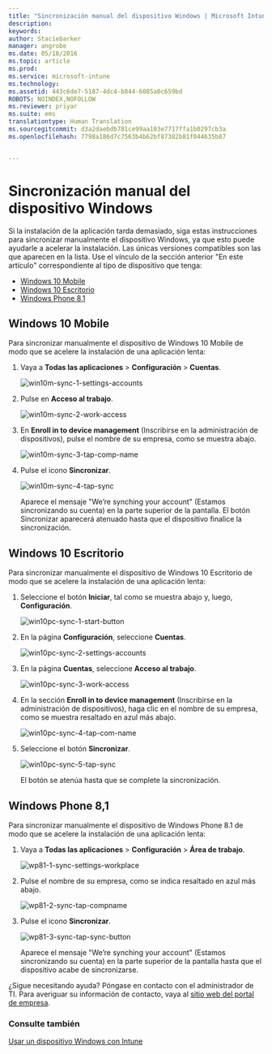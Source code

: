 ```yaml
---
title: "Sincronización manual del dispositivo Windows | Microsoft Intune"
description: 
keywords: 
author: Staciebarker
manager: angrobe
ms.date: 05/18/2016
ms.topic: article
ms.prod: 
ms.service: microsoft-intune
ms.technology: 
ms.assetid: 443c6de7-5187-4dc4-b844-6085a0c659bd
ROBOTS: NOINDEX,NOFOLLOW
ms.reviewer: priyar
ms.suite: ems
translationtype: Human Translation
ms.sourcegitcommit: d3a2daebdb781ce99aa103e7717ffa1b0297cb3a
ms.openlocfilehash: 7798a186d7c7563b4b62bf87382b81f044635b87


---
```



# Sincronización manual del dispositivo Windows
Si la instalación de la aplicación tarda demasiado, siga estas instrucciones para sincronizar manualmente el dispositivo Windows, ya que esto puede ayudarle a acelerar la instalación. Las únicas versiones compatibles son las que aparecen en la lista. Use el vínculo de la sección anterior "En este artículo" correspondiente al tipo de dispositivo que tenga:

* [Windows 10 Mobile](#windows-10-mobile)
* [Windows 10 Escritorio](#windows-10-desktop)
* [Windows Phone 8,1](#windows-phone-8-1)


## Windows 10 Mobile
Para sincronizar manualmente el dispositivo de Windows 10 Mobile de modo que se acelere la instalación de una aplicación lenta:

1. Vaya a **Todas las aplicaciones** > **Configuración** > **Cuentas**.

    ![win10m-sync-1-settings-accounts](./media/win10m-sync-1-settings-accounts.png)

2. Pulse en **Acceso al trabajo**.

    ![win10m-sync-2-work-access](./media/win10m-sync-2-work-access.png)

3. En **Enroll in to device management** (Inscribirse en la administración de dispositivos), pulse el nombre de su empresa, como se muestra abajo.

    ![win10m-sync-3-tap-comp-name](./media/win10m-sync-3-tap-comp-name.png)

4. Pulse el icono **Sincronizar**.

    ![win10m-sync-4-tap-sync](./media/win10m-sync-4-tap-sync.png)

    Aparece el mensaje "We’re synching your account" (Estamos sincronizando su cuenta) en la parte superior de la pantalla. El botón Sincronizar aparecerá atenuado hasta que el dispositivo finalice la sincronización.

## Windows 10 Escritorio
Para sincronizar manualmente el dispositivo de Windows 10 Escritorio de modo que se acelere la instalación de una aplicación lenta:

1. Seleccione el botón **Iniciar**, tal como se muestra abajo y, luego, **Configuración**.

    ![win10pc-sync-1-start-button](./media/win10pc-sync-1-start-button.png)

2. En la página **Configuración**, seleccione **Cuentas**.

    ![win10pc-sync-2-settings-accounts](./media/win10pc-sync-2-settings-accounts.png)

3. En la página **Cuentas**, seleccione **Acceso al trabajo**.

    ![win10pc-sync-3-work-access](./media/win10pc-sync-3-work-access.png)

4. En la sección **Enroll in to device management** (Inscribirse en la administración de dispositivos), haga clic en el nombre de su empresa, como se muestra resaltado en azul más abajo.

    ![win10pc-sync-4-tap-com-name](./media/win10pc-sync-4-tap-com-name.png)

5. Seleccione el botón **Sincronizar**.

    ![win10pc-sync-5-tap-sync](./media/win10pc-sync-5-tap-sync.png)

   El botón se atenúa hasta que se complete la sincronización.

## Windows Phone 8,1
Para sincronizar manualmente el dispositivo de Windows Phone 8.1 de modo que se acelere la instalación de una aplicación lenta:

1. Vaya a **Todas las aplicaciones** > **Configuración** > **Área de trabajo**.

    ![wp81-1-sync-settings-workplace](./media/wp81-1-sync-settings-workplace.png)

2. Pulse el nombre de su empresa, como se indica resaltado en azul más abajo.

    ![wp81-2-sync-tap-compname](./media/wp81-2-sync-tap-compname.png)

3. Pulse el icono **Sincronizar**.

    ![wp81-3-sync-tap-sync-button](./media/wp81-3-sync-tap-sync-button.png)

   Aparece el mensaje "We’re synching your account" (Estamos sincronizando su cuenta) en la parte superior de la pantalla hasta que el dispositivo acabe de sincronizarse.

¿Sigue necesitando ayuda? Póngase en contacto con el administrador de TI. Para averiguar su información de contacto, vaya al [sitio web del portal de empresa](http://portal.manage.microsoft.com).

### Consulte también
[Usar un dispositivo Windows con Intune](using-your-windows-device-with-intune.md)



<!--HONumber=Aug16_HO4-->


